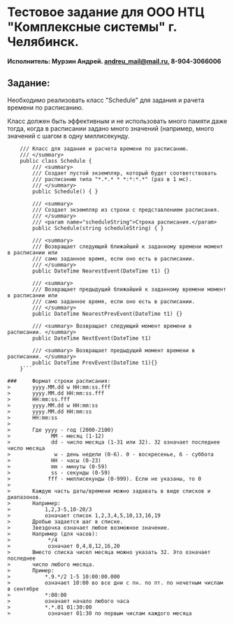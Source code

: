﻿# Тестовое задание для ООО НТЦ "Комплексные системы" г. Челябинск.

**Исполнитель: Мурзин Андрей. andreu_mail@mail.ru, 8-904-3066006**


## Задание:

Необходимо реализовать класс "Schedule" для задания и рачета времени по расписанию.

Класс должен быть эффективным и не использовать много памяти даже тогда, 
когда в расписании задано много значений (например, много значений с шагом в одну миллисекунду.

```/// <summary>
	/// Класс для задания и расчета времени по расписанию.
	/// </summary>
	public class Schedule {
		/// <summary>
		/// Создает пустой экземпляр, который будет соответствовать
		/// расписанию типа "*.*.* * *:*:*.*" (раз в 1 мс).
		/// </summary>
		public Schedule() {	}

		/// <summary>
		/// Создает экземпляр из строки с представлением расписания.
		/// </summary>
		/// <param name="scheduleString">Строка расписания.</param>
		public Schedule(string scheduleString) { }

		/// <summary>
		/// Возвращает следующий ближайший к заданному времени момент в расписании или
		/// само заданное время, если оно есть в расписании.
		/// </summary>
		public DateTime NearestEvent(DateTime t1) {}

		/// <summary>
		/// Возвращает предыдущий ближайший к заданному времени момент в расписании или
		/// само заданное время, если оно есть в расписании.
		/// </summary>
		public DateTime NearestPrevEvent(DateTime t1) {}

		/// <summary> Возвращает следующий момент времени в расписании. </summary>
		public DateTime NextEvent(DateTime t1)	

		/// <summary> Возвращает предыдущий момент времени в расписании. </summary>
		public DateTime PrevEvent(DateTime t1){}
	}```		

###		Формат строки расписания:
>		yyyy.MM.dd w HH:mm:ss.fff
>		yyyy.MM.dd HH:mm:ss.fff
>		HH:mm:ss.fff
>		yyyy.MM.dd w HH:mm:ss
>		yyyy.MM.dd HH:mm:ss
>		HH:mm:ss
>		
>		Где yyyy - год (2000-2100)
>			  MM - месяц (1-12)
>			  dd - число месяца (1-31 или 32). 32 означает последнее число месяца
>			   w - день недели (0-6). 0 - воскресенье, 6 - суббота
>			  HH - часы (0-23)
>			  mm - минуты (0-59)
>			  ss - секунды (0-59)
>			 fff - миллисекунды (0-999). Если не указаны, то 0
>		
>		Каждую часть даты/времени можно задавать в виде списков и диапазонов.
>		Например:
>			1,2,3-5,10-20/3
>			означает список 1,2,3,4,5,10,13,16,19
>		Дробью задается шаг в списке.
>		Звездочка означает любое возможное значение.
>		Например (для часов):
>			 */4
>			 означает 0,4,8,12,16,20
>		Вместо списка чисел месяца можно указать 32. Это означает последнее
>		число любого месяца.
>		Пример:
>			*.9.*/2 1-5 10:00:00.000
>			означает 10:00 во все дни с пн. по пт. по нечетным числам в сентябре
>			*:00:00
>			означает начало любого часа
>			*.*.01 01:30:00
>			 означает 01:30 по первым числам каждого месяца
